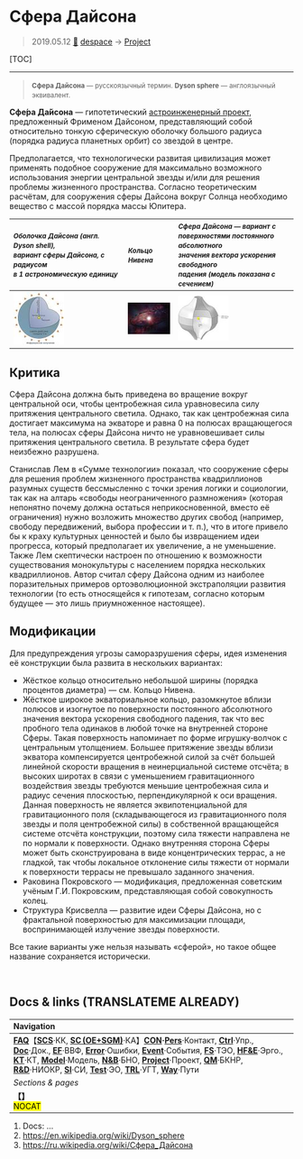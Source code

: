 # Сфера Дайсона
> 2019.05.12 [🚀](../index/index.md) [despace](index.md) → [Project](project.md)

[TOC]

---

> <small>**Сфера Дайсона** — русскоязычный термин. **Dyson sphere** — англоязычный эквивалент.</small>

**Сфе́ра Да́йсона** — гипотетический [астроинженерный проект](project.md), предложенный Фрименом Дайсоном, представляющий собой относительно тонкую сферическую оболочку большого радиуса (порядка радиуса планетных орбит) со звездой в центре.

Предполагается, что технологически развитая цивилизация может применять подобное сооружение для максимально возможного использования энергии центральной звезды и/или для решения проблемы жизненного пространства. Согласно теоретическим расчётам, для сооружения сферы Дайсона вокруг Солнца необходимо вещество с массой порядка массы Юпитера.

|<small>*Оболочка Дайсона (англ. Dyson shell),<br> вариант сферы Дайсона, с радиусом<br> в 1 астрономическую единицу*</small>|<small>*Кольцо Нивена*</small>|<small>*Сфера Дайсона — вариант с<br> поверхностями постоянного абсолютного<br> значения вектора ускорения свободного<br> падения (модель показана с сечением)*</small>|
|:--|:--|:--|
|[![](f/project/a/ais/dyson_sphere_pic1_thumb.jpg)](f/project/a/ais/dyson_sphere_pic1.png)|[![](f/project/a/ais/dyson_sphere_pic2_thumb.jpg)](f/project/a/ais/dyson_sphere_pic2.jpg)|[![](f/project/a/ais/dyson_sphere_pic3_thumb.jpg)](f/project/a/ais/dyson_sphere_pic3.png)|



## Критика
Сфера Дайсона должна быть приведена во вращение вокруг центральной оси, чтобы центробежная сила уравновесила силу притяжения центрального светила. Однако, так как центробежная сила достигает максимума на экваторе и равна 0 на полюсах вращающегося тела, на полюсах сферы Дайсона ничто не уравновешивает силы притяжения центрального светила. В результате сфера будет неизбежно разрушена.

Станислав Лем в «Сумме технологии» показал, что сооружение сферы для решения проблем жизненного пространства квадриллионов разумных существ бессмысленно с точки зрения логики и социологии, так как на алтарь «свободы неограниченного размножения» (которая непонятно почему должна остаться неприкосновенной, вместо её ограничения) нужно возложить множество других свобод (например, свободу передвижений, выбора профессии и т. п.), что в итоге привело бы к краху культурных ценностей и было бы извращением идеи прогресса, который предполагает их увеличение, а не уменьшение. Также Лем скептически настроен по отношению к возможности существования монокультуры с населением порядка нескольких квадриллионов. Автор считал сферу Дайсона одним из наиболее поразительных примеров ортоэволюционной экстраполяции развития технологии (то есть относящейся к гипотезам, согласно которым будущее — это лишь приумноженное настоящее).



## Модификации
Для предупреждения угрозы саморазрушения сферы, идея изменения её конструкции была развита в нескольких вариантах:

   - Жёсткое кольцо относительно небольшой ширины (порядка процентов диаметра) — см. Кольцо Нивена.
   - Жёсткое широкое экваториальное кольцо, разомкнутое вблизи полюсов и изогнутое по поверхности постоянного абсолютного значения вектора ускорения свободного падения, так что вес пробного тела одинаков в любой точке на внутренней стороне Сферы. Такая поверхность напоминает по форме игрушку‑волчок с центральным утолщением. Большее притяжение звезды вблизи экватора компенсируется центробежной силой за счёт большей линейной скорости вращения в неинерциальной системе отсчёта; в высоких широтах в связи с уменьшением гравитационного воздействия звезды требуются меньшие центробежная сила и радиус сечения плоскостью, перпендикулярной к оси вращения. Данная поверхность не является эквипотенциальной для гравитационного поля (складывающегося из гравитационного поля звезды и поля центробежной силы) в собственной вращающейся системе отсчёта конструкции, поэтому сила тяжести направлена не по нормали к поверхности. Однако внутренняя сторона Сферы может быть сконструирована в виде концентрических террас, а не гладкой, так чтобы локальное отклонение силы тяжести от нормали к поверхности террасы не превышало заданного значения.
   - Раковина Покровского — модификация, предложенная советским учёным Г.И. Покровским, представляющая собой совокупность колец.
   - Структура Крисвелла — развитие идеи Сферы Дайсона, но с фрактальной поверхностью для максимизации площади, воспринимающей излучение звезды поверхности.

Все такие варианты уже нельзя называть «сферой», но такое общее название сохраняется исторически.



<p style="page-break-after:always"> </p>

## Docs & links (TRANSLATEME ALREADY)
|Navigation|
|:--|
|**[FAQ](faq.md)**【**[SCS](scs.md)**·КК, **[SC (OE+SGM)](sc.md)**·КА】**[CON](contact.md)·[Pers](person.md)**·Контакт, **[Ctrl](control.md)**·Упр., **[Doc](doc.md)**·Док., **[EF](ef.md)**·ВВФ, **[Error](error.md)**·Ошибки, **[Event](event.md)**·События, **[FS](fs.md)**·ТЭО, **[HF&E](hfe.md)**·Эрго., **[KT](kt.md)**·КТ, **[Model](model.md)**·Модель, **[N&B](nnb.md)**·БНО, **[Project](project.md)**·Проект, **[QM](qm.md)**·БКНР, **[R&D](rnd.md)**·НИОКР, **[SI](si.md)**·СИ, **[Test](test.md)**·ЭО, **[TRL](trl.md)**·УГТ, **[Way](way.md)**·Пути|
|*Sections & pages*|
|**【[](.md)】**<br> <mark>NOCAT</mark>|

   1. Docs: …
   1. <https://en.wikipedia.org/wiki/Dyson_sphere>
   1. <https://ru.wikipedia.org/wiki/Сфера_Дайсона>
